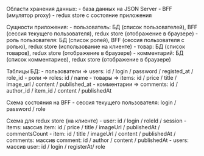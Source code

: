 Области хранения данных:
    - база данных на JSON Server
    - BFF (имулятор proxy)
    - redux store с состояние приложения

Сущности приложения:
    - пользователь: БД (список пользователей), BFF (сессия текущего пользователя), redux store (отображение в браузере)
    - роль пользователя: БД (список ролей), BFF (сессия пользователя с ролью), redux store (использование на клиенте)
    - товар: БД (список товаров), redux store (отображение в браузере)
    - комментарий: БД (список комментариев), redux store (отображение в браузере)

Таблицы БД:
    - пользователи => users: id / login / password / registed_at / role_id
    - роли => roles: id / name
    - товары => items: id / price / title / image_url / content / published_at
    - комментарии => comments: id / author_id / item_id / content / publishedAt

Схема состояния на BFF
    - сессия текущего пользователя: login / password / role

Схема для redux store (на клиенте)
    - user: id / login / roleId / session
    - items: массив item: id / price / title / imageUrl / publishedAt / commentsCount
    - item: id / title / imageUrl / content / publishedAt / comments: массив comment: id / author / content / publishedAt
    - users: массив user: id / login / registerAt/ role
